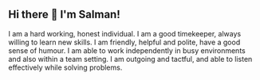 ## Hi there 👋 I'm Salman!



I am a hard working, honest individual. I am a good timekeeper, always willing to learn new skills. I am friendly, helpful and polite, have a good sense of humour.
I am able to work independently in busy environments and also within a team setting. I am outgoing and tactful, and able to listen effectively while solving problems.
